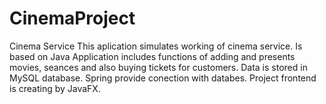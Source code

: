 # CinemaProject
Cinema Service
This aplication simulates working of cinema service. Is based on Java
Application includes functions of adding and presents movies, seances and also buying tickets for customers.
Data is stored in MySQL database. Spring provide conection with databes.
Project frontend is creating by JavaFX.
